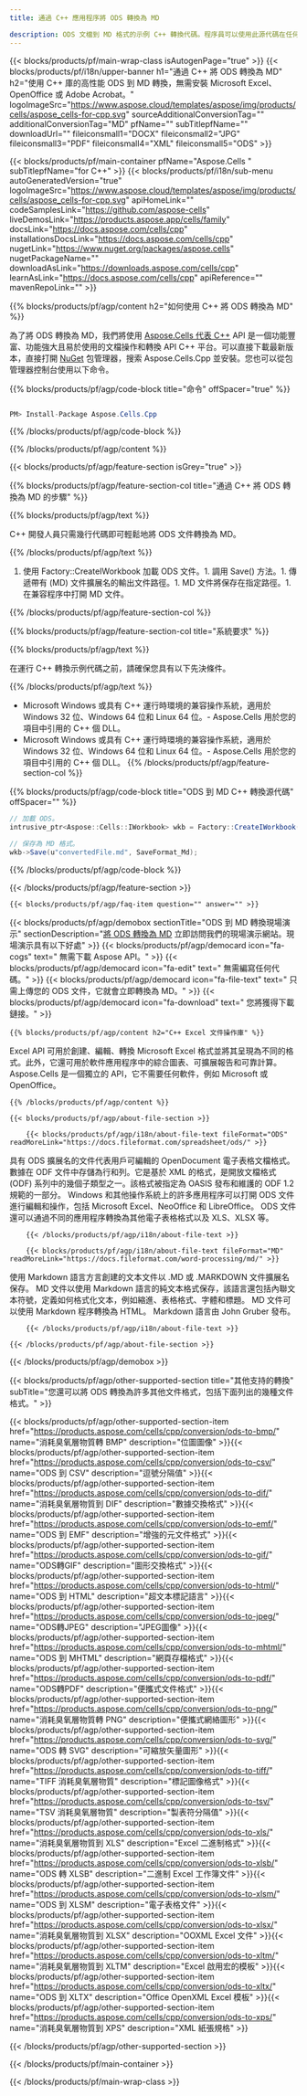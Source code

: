 ```yaml
---
title: 通過 C++ 應用程序將 ODS 轉換為 MD 

description: ODS 文檔到 MD 格式的示例 C++ 轉換代碼。程序員可以使用此源代碼在任何 C++ 應用程序中進行批量 ODS 到 MD 的轉換。
---
```

{{< blocks/products/pf/main-wrap-class isAutogenPage="true" >}}
{{< blocks/products/pf/i18n/upper-banner h1="通過 C++ 將 ODS 轉換為 MD" h2="使用 C++ 庫的高性能 ODS 到 MD 轉換，無需安裝 Microsoft Excel、OpenOffice 或 Adobe Acrobat。" logoImageSrc="https://www.aspose.cloud/templates/aspose/img/products/cells/aspose_cells-for-cpp.svg" sourceAdditionalConversionTag="" additionalConversionTag="MD" pfName="" subTitlepfName="" downloadUrl="" fileiconsmall1="DOCX" fileiconsmall2="JPG" fileiconsmall3="PDF" fileiconsmall4="XML" fileiconsmall5="ODS" >}}

{{< blocks/products/pf/main-container pfName="Aspose.Cells " subTitlepfName="for C++" >}}
{{< blocks/products/pf/i18n/sub-menu autoGeneratedVersion="true" logoImageSrc="https://www.aspose.cloud/templates/aspose/img/products/cells/aspose_cells-for-cpp.svg" apiHomeLink="" codeSamplesLink="https://github.com/aspose-cells" liveDemosLink="https://products.aspose.app/cells/family" docsLink="https://docs.aspose.com/cells/cpp" installationsDocsLink="https://docs.aspose.com/cells/cpp" nugetLink="https://www.nuget.org/packages/aspose.cells" nugetPackageName="" downloadAsLink="https://downloads.aspose.com/cells/cpp" learnAsLink="https://docs.aspose.com/cells/cpp" apiReference="" mavenRepoLink="" >}}

{{% blocks/products/pf/agp/content h2="如何使用 C++ 將 ODS 轉換為 MD" %}}

 為了將 ODS 轉換為 MD，我們將使用
 [Aspose.Cells 代表 C++](https://products.aspose.com/cells/cpp) 
 API 是一個功能豐富、功能強大且易於使用的文檔操作和轉換 API C++ 平台。可以直接下載最新版本，直接打開
 [NuGet](https://www.nuget.org/packages/aspose.cells) 
 包管理器，搜索
 Aspose.Cells.Cpp 
 並安裝。您也可以從包管理器控制台使用以下命令。

{{% blocks/products/pf/agp/code-block title="命令" offSpacer="true" %}}

```cs

PM> Install-Package Aspose.Cells.Cpp


```

{{% /blocks/products/pf/agp/code-block %}}

{{% /blocks/products/pf/agp/content %}}

{{< blocks/products/pf/agp/feature-section isGrey="true" >}}

{{% blocks/products/pf/agp/feature-section-col title="通過 C++ 將 ODS 轉換為 MD 的步驟" %}}

{{% blocks/products/pf/agp/text %}}

 C++ 開發人員只需幾行代碼即可輕鬆地將 ODS 文件轉換為 MD。

{{% /blocks/products/pf/agp/text %}}

1. 使用 Factory::CreateIWorkbook 加載 ODS 文件。1. 調用 Save() 方法。1. 傳遞帶有 (MD) 文件擴展名的輸出文件路徑。1. MD 文件將保存在指定路徑。1. 在兼容程序中打開 MD 文件。

{{% /blocks/products/pf/agp/feature-section-col %}}

{{% blocks/products/pf/agp/feature-section-col title="系統要求" %}}

{{% blocks/products/pf/agp/text %}}

 在運行 C++ 轉換示例代碼之前，請確保您具有以下先決條件。

{{% /blocks/products/pf/agp/text %}}

- Microsoft Windows 或具有 C++ 運行時環境的兼容操作系統，適用於 Windows 32 位、Windows 64 位和 Linux 64 位。- Aspose.Cells 用於您的項目中引用的 C++ 個 DLL。
- Microsoft Windows 或具有 C++ 運行時環境的兼容操作系統，適用於 Windows 32 位、Windows 64 位和 Linux 64 位。- Aspose.Cells 用於您的項目中引用的 C++ 個 DLL。
{{% /blocks/products/pf/agp/feature-section-col %}}

{{% blocks/products/pf/agp/code-block title="ODS 到 MD C++ 轉換源代碼" offSpacer="" %}}

```cs
// 加載 ODS。
intrusive_ptr<Aspose::Cells::IWorkbook> wkb = Factory::CreateIWorkbook(u"sourceFile.ods");

// 保存為 MD 格式。
wkb->Save(u"convertedFile.md", SaveFormat_Md);


```

{{% /blocks/products/pf/agp/code-block %}}

{{< /blocks/products/pf/agp/feature-section >}}

    {{< blocks/products/pf/agp/faq-item question="" answer="" >}}
 

<!-- aboutfile Starts -->

{{< blocks/products/pf/agp/demobox sectionTitle="ODS 到 MD 轉換現場演示" sectionDescription="[將 ODS 轉換為 MD](https://products.aspose.app/cells/conversion/ods-to-md) 立即訪問我們的現場演示網站。現場演示具有以下好處" >}}
        {{< blocks/products/pf/agp/democard icon="fa-cogs" text=" 無需下載 Aspose API。" >}}
        {{< blocks/products/pf/agp/democard icon="fa-edit" text=" 無需編寫任何代碼。" >}}
        {{< blocks/products/pf/agp/democard icon="fa-file-text" text=" 只需上傳您的 ODS 文件，它就會立即轉換為 MD。" >}}
        {{< blocks/products/pf/agp/democard icon="fa-download" text=" 您將獲得下載鏈接。" >}}

    {{% blocks/products/pf/agp/content h2="C++ Excel 文件操作庫" %}}

 Excel API 可用於創建、編輯、轉換 Microsoft Excel 格式並將其呈現為不同的格式。此外，它還可用於軟件應用程序中的綜合圖表、可擴展報告和可靠計算。 Aspose.Cells 是一個獨立的 API，它不需要任何軟件，例如 Microsoft 或 OpenOffice。  



    {{% /blocks/products/pf/agp/content %}}

    {{< blocks/products/pf/agp/about-file-section >}}

        {{< blocks/products/pf/agp/i18n/about-file-text fileFormat="ODS" readMoreLink="https://docs.fileformat.com/spreadsheet/ods/" >}}

具有 ODS 擴展名的文件代表用戶可編輯的 OpenDocument 電子表格文檔格式。數據在 ODF 文件中存儲為行和列。它是基於 XML 的格式，是開放文檔格式 (ODF) 系列中的幾個子類型之一。該格式被指定為 OASIS 發布和維護的 ODF 1.2 規範的一部分。 Windows 和其他操作系統上的許多應用程序可以打開 ODS 文件進行編輯和操作，包括 Microsoft Excel、NeoOffice 和 LibreOffice。 ODS 文件還可以通過不同的應用程序轉換為其他電子表格格式以及 XLS、XLSX 等。

        {{< /blocks/products/pf/agp/i18n/about-file-text >}}

        {{< blocks/products/pf/agp/i18n/about-file-text fileFormat="MD" readMoreLink="https://docs.fileformat.com/word-processing/md/" >}}

使用 Markdown 語言方言創建的文本文件以 .MD 或 .MARKDOWN 文件擴展名保存。 MD 文件以使用 Markdown 語言的純文本格式保存，該語言還包括內聯文本符號，定義如何格式化文本，例如縮進、表格格式、字體和標題。 MD 文件可以使用 Markdown 程序轉換為 HTML。 Markdown 語言由 John Gruber 發布。

        {{< /blocks/products/pf/agp/i18n/about-file-text >}}

    {{< /blocks/products/pf/agp/about-file-section >}}

{{< /blocks/products/pf/agp/demobox >}}

<!-- aboutfile Ends -->

{{< blocks/products/pf/agp/other-supported-section title="其他支持的轉換" subTitle="您還可以將 ODS 轉換為許多其他文件格式，包括下面列出的幾種文件格式。" >}}

{{< blocks/products/pf/agp/other-supported-section-item href="https://products.aspose.com/cells/cpp/conversion/ods-to-bmp/" name="消耗臭氧層物質轉 BMP" description="位圖圖像" >}}{{< blocks/products/pf/agp/other-supported-section-item href="https://products.aspose.com/cells/cpp/conversion/ods-to-csv/" name="ODS 到 CSV" description="逗號分隔值" >}}{{< blocks/products/pf/agp/other-supported-section-item href="https://products.aspose.com/cells/cpp/conversion/ods-to-dif/" name="消耗臭氧層物質到 DIF" description="數據交換格式" >}}{{< blocks/products/pf/agp/other-supported-section-item href="https://products.aspose.com/cells/cpp/conversion/ods-to-emf/" name="ODS 到 EMF" description="增強的元文件格式" >}}{{< blocks/products/pf/agp/other-supported-section-item href="https://products.aspose.com/cells/cpp/conversion/ods-to-gif/" name="ODS轉GIF" description="圖形交換格式" >}}{{< blocks/products/pf/agp/other-supported-section-item href="https://products.aspose.com/cells/cpp/conversion/ods-to-html/" name="ODS 到 HTML" description="超文本標記語言" >}}{{< blocks/products/pf/agp/other-supported-section-item href="https://products.aspose.com/cells/cpp/conversion/ods-to-jpeg/" name="ODS轉JPEG" description="JPEG圖像" >}}{{< blocks/products/pf/agp/other-supported-section-item href="https://products.aspose.com/cells/cpp/conversion/ods-to-mhtml/" name="ODS 到 MHTML" description="網頁存檔格式" >}}{{< blocks/products/pf/agp/other-supported-section-item href="https://products.aspose.com/cells/cpp/conversion/ods-to-pdf/" name="ODS轉PDF" description="便攜式文件格式" >}}{{< blocks/products/pf/agp/other-supported-section-item href="https://products.aspose.com/cells/cpp/conversion/ods-to-png/" name="消耗臭氧層物質轉 PNG" description="便攜式網絡圖形" >}}{{< blocks/products/pf/agp/other-supported-section-item href="https://products.aspose.com/cells/cpp/conversion/ods-to-svg/" name="ODS 轉 SVG" description="可縮放矢量圖形" >}}{{< blocks/products/pf/agp/other-supported-section-item href="https://products.aspose.com/cells/cpp/conversion/ods-to-tiff/" name="TIFF 消耗臭氧層物質" description="標記圖像格式" >}}{{< blocks/products/pf/agp/other-supported-section-item href="https://products.aspose.com/cells/cpp/conversion/ods-to-tsv/" name="TSV 消耗臭氧層物質" description="製表符分隔值" >}}{{< blocks/products/pf/agp/other-supported-section-item href="https://products.aspose.com/cells/cpp/conversion/ods-to-xls/" name="消耗臭氧層物質到 XLS" description="Excel 二進制格式" >}}{{< blocks/products/pf/agp/other-supported-section-item href="https://products.aspose.com/cells/cpp/conversion/ods-to-xlsb/" name="ODS 轉 XLSB" description="二進制 Excel 工作簿文件" >}}{{< blocks/products/pf/agp/other-supported-section-item href="https://products.aspose.com/cells/cpp/conversion/ods-to-xlsm/" name="ODS 到 XLSM" description="電子表格文件" >}}{{< blocks/products/pf/agp/other-supported-section-item href="https://products.aspose.com/cells/cpp/conversion/ods-to-xlsx/" name="消耗臭氧層物質到 XLSX" description="OOXML Excel 文件" >}}{{< blocks/products/pf/agp/other-supported-section-item href="https://products.aspose.com/cells/cpp/conversion/ods-to-xltm/" name="消耗臭氧層物質到 XLTM" description="Excel 啟用宏的模板" >}}{{< blocks/products/pf/agp/other-supported-section-item href="https://products.aspose.com/cells/cpp/conversion/ods-to-xltx/" name="ODS 到 XLTX" description="Office OpenXML Excel 模板" >}}{{< blocks/products/pf/agp/other-supported-section-item href="https://products.aspose.com/cells/cpp/conversion/ods-to-xps/" name="消耗臭氧層物質到 XPS" description="XML 紙張規格" >}}

{{< /blocks/products/pf/agp/other-supported-section >}}

{{< /blocks/products/pf/main-container >}}
    
{{< /blocks/products/pf/main-wrap-class >}}
